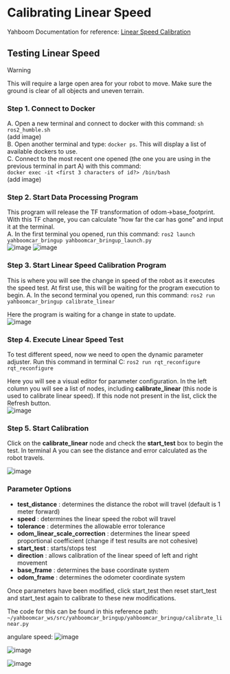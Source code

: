 # Calibrating Linear Speed
Yahboom Documentation for reference: [Linear Speed Calibration](http://www.yahboom.net/study/MicroROS-Pi5)

## Testing Linear Speed 
> [!WARNING]  
> This will require a large open area for your robot to move. Make sure the ground is clear of all objects and uneven terrain.

### Step 1. Connect to Docker
A. Open a new terminal and connect to docker with this command: ```sh ros2_humble.sh```\
(add image)\
B. Open another terminal and type: ```docker ps```. This will display a list of available dockers to use.\
C. Connect to the most recent one opened (the one you are using in the previous terminal in part A) with this command:\
```docker exec -it <first 3 characters of id?> /bin/bash```\
(add image)

### Step 2. Start Data Processing Program
This program will release the TF transformation of odom->base_footprint. With this TF change, you can calculate "how far the car has gone" and input it at the terminal.\
A. In the first terminal you opened, run this command: ```ros2 launch yahboomcar_bringup yahboomcar_bringup_launch.py```\
![image](https://github.com/ChristianaMH/REU24/assets/106120377/2b3f663a-8214-42c1-8cc1-3dbabcc8e8ff)
![image](https://github.com/ChristianaMH/REU24/assets/106120377/6b518174-d936-4f49-89be-fe4e50e76922)


### Step 3. Start Linear Speed Calibration Program
This is where you will see the change in speed of the robot as it executes the speed test. At first use, this will be waiting for the program execution to begin.
A. In the second terminal you opened, run this command: ```ros2 run yahboomcar_bringup calibrate_linear```

Here the program is waiting for a change in state to update.\
![image](https://github.com/ChristianaMH/REU24/assets/106120377/337d68f3-31f2-4c34-86b0-de231e62516e)


### Step 4. Execute Linear Speed Test
To test different speed, now we need to open the dynamic parameter adjuster. Run this command in terminal C: ```ros2 run rqt_reconfigure rqt_reconfigure```

Here you will see a visual editor for parameter configuration. In the left column you will see a list of nodes, including <b>calibrate_linear</b> (this node is 
used to calibrate linear speed). If this node not present in the list, click the Refresh button.\
![image](https://github.com/ChristianaMH/REU24/assets/106120377/ff791402-95a1-42b4-88d6-474216f770e6)



### Step 5. Start Calibration
Click on the <b>calibrate_linear</b> node and check the <b>start_test</b> box to begin the test. In terminal A you can see the distance and error calculated as the robot travels. 

![image](https://github.com/ChristianaMH/REU24/assets/106120377/882754ef-789f-4716-b4ef-3318876fb0f7)

### Parameter Options
- <b>test_distance</b> : determines the distance the robot will travel (default is 1 meter forward)
- <b>speed</b> : determines the linear speed the robot will travel
- <b>tolerance</b> : determines the allowable error tolerance
- <b>odom_linear_scale_correction</b> : determines the linear speed proportional coefficient (change if test results are not cohesive)
- <b>start_test</b> : starts/stops test
- <b>direction</b> : allows calibration of the linear speed of left and right movement
- <b>base_frame</b> : determines the base coordinate system
- <b>odom_frame</b> : determines the odometer coordinate system

Once parameters have been modified, click start_test then reset start_test and start_test again to calibrate to these new modifications.

The code for this can be found in this reference path: ```~/yahboomcar_ws/src/yahboomcar_bringup/yahboomcar_bringup/calibrate_linear.py```


angulare speed:
![image](https://github.com/ChristianaMH/REU24/assets/106120377/475d9c73-5f7a-4e93-a7e1-a9e64046208b)

![image](https://github.com/ChristianaMH/REU24/assets/106120377/d83c8b28-bef1-42a7-b89b-2c5b5f5e164d)

![image](https://github.com/ChristianaMH/REU24/assets/106120377/22642521-3c2a-4902-af08-77b048c19e5c)


